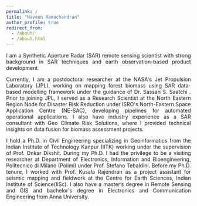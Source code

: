 ```yaml
---
permalink: /
title: "Naveen Ramachandran"
author_profile: true
redirect_from: 
  - /about/
  - /about.html
---
```


<p style="text-align: justify;">
I am a Synthetic Aperture Radar (SAR) remote sensing scientist with strong background in SAR techniques and earth observation-based product development. 
</p>

<p style="text-align: justify;">
Currently, I am a postdoctoral researcher at the NASA's Jet Propulsion Laboratory (JPL), working on mapping forest biomass using SAR data-based modelling framework under the guidance of Dr. Sassan S. Saatchi . Prior to joining JPL, I served as a Research Scientist at the North Eastern Region Node for Disaster Risk Reduction under ISRO's North-Eastern Space Application Centre (NE-SAC), developing pipelines for automated operational applications. I also have industry experience as a SAR consultant with Geo Climate Risk Solutions, where I provided technical insights on data fusion for biomass assessment projects. 
</p>

<p style="text-align: justify;">
I hold a Ph.D. in Civil Engineering specializing in Geoinformatics from the Indian Institute of Technology Kanpur (IITK) working under the supervision of Prof. Onkar Dikshit. During my Ph.D. I had the privilege to be a visiting researcher at Department of Electronics, Information and Bioengineering, Politecnico di Milano (Polimi) under Prof. Stefano Tebaldini. Before my Ph.D. tenure, I worked with Prof. Kusala Rajendran as a project assistant for seismic mapping and fieldwork at the Centre for Earth Sciences, Indian Institute of Science(IISc). I also have a  master’s degree in Remote Sensing and GIS and bachelor's degree in Electronics and Communication Engineering from Anna University.  
</p>





